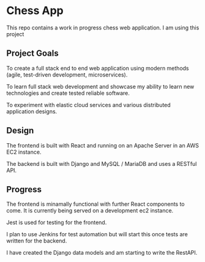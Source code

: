 # Chess App
This repo contains a work in progress chess web application. I am using this project 
<h2>Project Goals</h2>
To create a full stack end to end web application using modern methods (agile, test-driven development, microservices).

To learn full stack web development and showcase my ability to learn new technologies and create tested reliable software. 

To experiment with elastic cloud services and various distributed application designs.

<h2>Design</h2>
The frontend is built with React and running on an Apache Server in an AWS EC2 instance.

The backend is built with Django and MySQL / MariaDB and uses a RESTful API. 

<h2>Progress</h2>

The frontend is minamally functional with further React components to come. It is currently being served on a development ec2 instance.

Jest is used for testing for the frontend. 

I plan to use Jenkins for test automation but will start this once tests are written for the backend.

I have created the Django data models and am starting to write the RestAPI.
